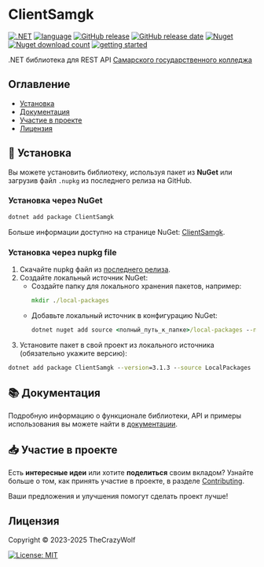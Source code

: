 # ClientSamgk
[![.NET](https://img.shields.io/badge/.NET-8.0%2C%209.0-512BD4)](#)
[![language](https://img.shields.io/badge/language-C%23-239120)](https://learn.microsoft.com/ru-ru/dotnet/csharp/tour-of-csharp/overview)
[![GitHub release](https://img.shields.io/github/v/release/TheCrazyWolf/Api-Client-for-samgk.ru)](https://github.com/TheCrazyWolf/Api-Client-for-samgk.ru/releases/latest)
[![GitHub release date](https://img.shields.io/github/release-date/TheCrazyWolf/Api-Client-for-samgk.ru)](#)
[![Nuget](https://img.shields.io/nuget/v/ClientSamgk)](https://www.nuget.org/packages/ClientSamgk)
[![Nuget download count](https://img.shields.io/nuget/dt/ClientSamgk)](https://www.nuget.org/packages/ClientSamgk)
[![getting started](https://img.shields.io/badge/docs-1D76DB)](https://clientsamgk-docs.vercel.app)

.NET библиотека для REST API [Самарского государственного колледжа](https://samgk.ru)

## Оглавление
- [Установка](#установка)
- [Документация](#-документация)
- [Участие в проекте](#-участие-в-проекте)
- [Лицензия](#лицензия)

## 🚀 Установка

Вы можете установить библиотеку, используя пакет из **NuGet** или загрузив файл `.nupkg` из последнего релиза на GitHub.

### Установка через NuGet

```cmd
dotnet add package ClientSamgk
```

Больше информации доступно на странице NuGet: [ClientSamgk](https://www.nuget.org/packages/ClientSamgk).

### Установка через nupkg file

1. Скачайте nupkg файл из [последнего релиза](https://github.com/TheCrazyWolf/Api-Client-for-samgk.ru/releases/latest). 
2. Создайте локальный источник NuGet:
    * Создайте папку для локального хранения пакетов, например:
        ```cmd
        mkdir ./local-packages
        ```
    * Добавьте локальный источник в конфигурацию NuGet:
        ```cmd
        dotnet nuget add source <полный_путь_к_папке>/local-packages --name LocalPackages
        ```
4. Установите пакет в свой проект из локального источника (обязательно укажите версию):
```cmd
dotnet add package ClientSamgk --version=3.1.3 --source LocalPackages
```

## 📚 Документация

Подробную информацию о функционале библиотеки, API и примеры использования вы можете найти в [документации](https://clientsamgk-docs.vercel.app).

## 📥 Участие в проекте

Есть **интересные идеи** или хотите **поделиться** своим вкладом? Узнайте больше о том, как принять участие в проекте, в разделе [Contributing](CONTRIBUTING.md). 

Ваши предложения и улучшения помогут сделать проект лучше!

## Лицензия

Copyright © 2023-2025 TheCrazyWolf

[![License: MIT](https://img.shields.io/badge/License-MIT-lightgrey.svg)](https://www.tldrlegal.com/license/mit-license)